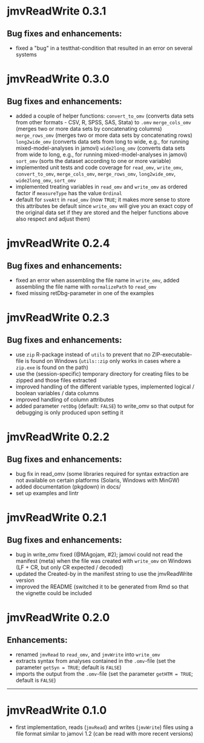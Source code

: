 # jmvReadWrite 0.3.1

## Bug fixes and enhancements:
* fixed a "bug" in a testthat-condition that resulted in an error on several systems


# jmvReadWrite 0.3.0

## Bug fixes and enhancements:
* added a couple of helper functions:
  `convert_to_omv` (converts data sets from other formats - CSV, R, SPSS, SAS, Stata) to `.omv` 
  `merge_cols_omv` (merges two or more data sets by concatenating columns)
  `merge_rows_omv` (merges two or more data sets by concatenating rows)
  `long2wide_omv` (converts data sets from long to wide, e.g., for running mixed-model-analyses in jamovi)
  `wide2long_omv` (converts data sets from wide to long, e.g., for running mixed-model-analyses in jamovi)
  `sort_omv` (sorts the dataset according to one or more variable)
* implemented unit tests and code coverage for `read_omv`, `write_omv`, `convert_to_omv`, `merge_cols_omv`, `merge_rows_omv`, `long2wide_omv`, `wide2long_omv`, `sort_omv`
* implemented treating variables in `read_omv` and `write_omv` as ordered factor if `measureType` has the value `Ordinal`
* default for `sveAtt` in `read_omv` (now `TRUE`; it makes more sense to store this attributes be default since `write_omv` will give you an exact copy of the original data set if they are stored and the 
  helper functions above also respect and adjust them)


# jmvReadWrite 0.2.4

## Bug fixes and enhancements:
* fixed an error when assembling the file name in `write_omv`, added assembling the file name with `normalizePath` to `read_omv`
* fixed missing retDbg-parameter in one of the examples


# jmvReadWrite 0.2.3

## Bug fixes and enhancements:
* use `zip` R-package instead of `utils` to prevent that no ZIP-executable-file is found on Windows (`utils::zip` only works in cases where a `zip.exe` is found on the path)
* use the (session-specific) temporary directory for creating files to be zipped and those files extracted
* improved handling of the different variable types, implemented logical / boolean variables / data columns
* improved handling of column attributes
* added parameter `retDbg` (default: `FALSE`) to write_omv so that output for debugging is only produced upon setting it 


# jmvReadWrite 0.2.2

## Bug fixes and enhancements:
* bug fix in read_omv (some libraries required for syntax extraction are not available on certain platforms (Solaris, Windows with MinGW)
* added documentation (pkgdown) in docs/
* set up examples and lintr


# jmvReadWrite 0.2.1

## Bug fixes and enhancements:
* bug in write_omv fixed (@MAgojam, #2); jamovi could not read the manifest (meta) when the file was created with `write_omv` on Windows (LF + CR, but only CR expected / decoded)
* updated the Created-by in the manifest string to use the jmvReadWrite version
* improved the README (switched it to be generated from Rmd so that the vignette could be included


# jmvReadWrite 0.2.0

## Enhancements:

* renamed `jmvRead` to `read_omv`, and `jmvWrite` into `write_omv`
* extracts syntax from analyses contained in the `.omv`-file (set the parameter `getSyn = TRUE`; default is `FALSE`)
* imports the output from the `.omv`-file (set the parameter `getHTM = TRUE`; default is `FALSE`)

---

# jmvReadWrite 0.1.0

* first implementation, reads (`jmvRead`) and writes (`jmvWrite`) files using a file format similar to jamovi 1.2 (can be read with more recent versions)
